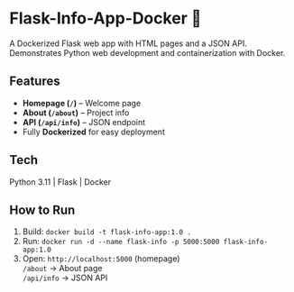 # Flask-Info-App-Docker 🚀

A Dockerized Flask web app with HTML pages and a JSON API. Demonstrates Python web development and containerization with Docker.

## Features
- **Homepage (`/`)** – Welcome page  
- **About (`/about`)** – Project info  
- **API (`/api/info`)** – JSON endpoint  
- Fully **Dockerized** for easy deployment

## Tech
Python 3.11 | Flask | Docker

## How to Run
1. Build: `docker build -t flask-info-app:1.0 .`  
2. Run: `docker run -d --name flask-info -p 5000:5000 flask-info-app:1.0`  
3. Open: `http://localhost:5000` (homepage)  
   `/about` → About page  
   `/api/info` → JSON API
